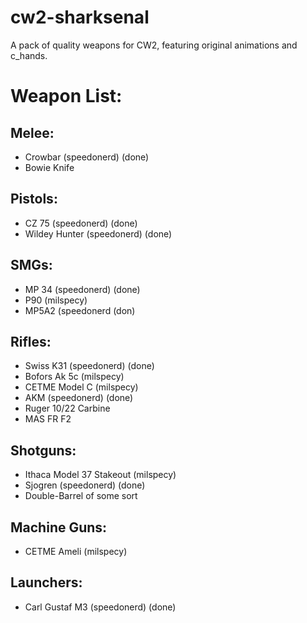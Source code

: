 # cw2-sharksenal

A pack of quality weapons for CW2, featuring original animations and c_hands.

# Weapon List:

## Melee:
- Crowbar (speedonerd) (done)
- Bowie Knife

## Pistols:
- CZ 75 (speedonerd) (done)
- Wildey Hunter (speedonerd) (done)

## SMGs:
- MP 34 (speedonerd) (done)
- P90 (milspecy)
- MP5A2 (speedonerd (don)

## Rifles:
- Swiss K31 (speedonerd) (done)
- Bofors Ak 5c (milspecy)
- CETME Model C (milspecy)
- AKM (speedonerd) (done)
- Ruger 10/22 Carbine
- MAS FR F2

## Shotguns:
- Ithaca Model 37 Stakeout (milspecy)
- Sjogren (speedonerd) (done)
- Double-Barrel of some sort

## Machine Guns:
- CETME Ameli (milspecy)

## Launchers:
- Carl Gustaf M3 (speedonerd) (done)